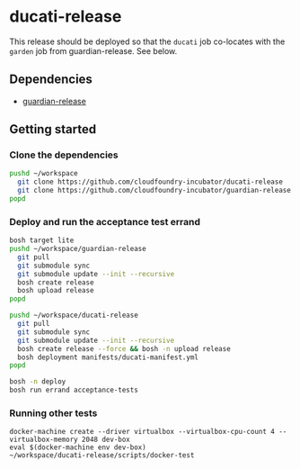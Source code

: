 # ducati-release

This release should be deployed so that the `ducati` job co-locates with the `garden` job from guardian-release.  See below.

## Dependencies

- [guardian-release](https://github.com/cloudfoundry-incubator/guardian-release)

## Getting started

### Clone the dependencies
```bash
pushd ~/workspace
  git clone https://github.com/cloudfoundry-incubator/ducati-release
  git clone https://github.com/cloudfoundry-incubator/guardian-release
popd
```

### Deploy and run the acceptance test errand
```bash
bosh target lite
pushd ~/workspace/guardian-release
  git pull
  git submodule sync
  git submodule update --init --recursive
  bosh create release
  bosh upload release
popd

pushd ~/workspace/ducati-release
  git pull
  git submodule sync
  git submodule update --init --recursive
  bosh create release --force && bosh -n upload release
  bosh deployment manifests/ducati-manifest.yml
popd

bosh -n deploy
bosh run errand acceptance-tests
```

### Running other tests
```
docker-machine create --driver virtualbox --virtualbox-cpu-count 4 --virtualbox-memory 2048 dev-box
eval $(docker-machine env dev-box)
~/workspace/ducati-release/scripts/docker-test
```
